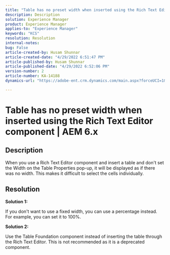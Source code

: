 ```yaml
---
title: "Table has no preset width when inserted using the Rich Text Editor component | AEM 6.x"
description: Description
solution: Experience Manager
product: Experience Manager
applies-to: "Experience Manager"
keywords: "KCS"
resolution: Resolution
internal-notes: 
bug: False
article-created-by: Husam Shunnar
article-created-date: "4/29/2022 6:51:47 PM"
article-published-by: Husam Shunnar
article-published-date: "4/29/2022 6:52:06 PM"
version-number: 2
article-number: KA-14188
dynamics-url: "https://adobe-ent.crm.dynamics.com/main.aspx?forceUCI=1&pagetype=entityrecord&etn=knowledgearticle&id=e2ad7f66-edc7-ec11-a7b6-0022480a1d64"

---
```

# Table has no preset width when inserted using the Rich Text Editor component | AEM 6.x

## Description


When you use a Rich Text Editor component and insert a table and don't set the Width on the Table Properties pop-up, it will be displayed as if there was no width. This makes it difficult to select the cells individually.


## Resolution


<b>Solution 1:</b>

 If you don't want to use a fixed width, you can use a percentage instead. For example, you can set it to 100%.

<b>Solution 2:</b>

Use the Table Foundation component instead of inserting the table through the Rich Text Editor. This is not recommended as it is a deprecated component.
